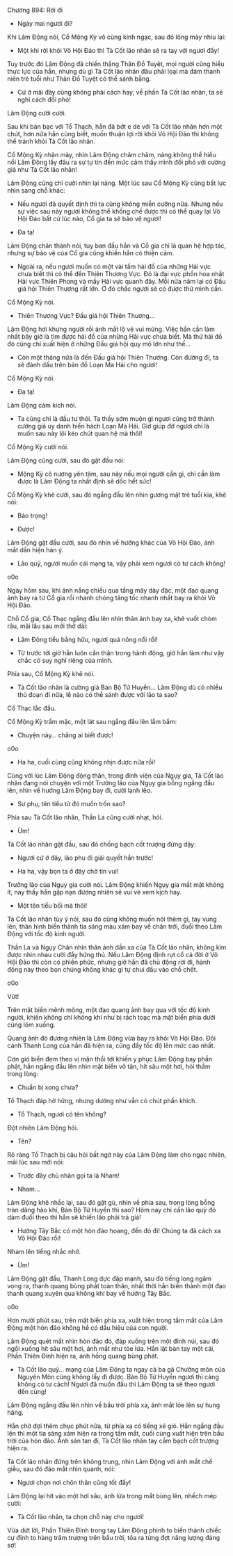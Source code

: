 




Chương 894: Rời đi


- Ngày mai ngươi đi?

Khi Lâm Động nói, Cổ Mộng Kỳ vô cùng kinh ngạc, sau đó lông mày nhíu lại:

- Một khi rời khỏi Võ Hội Đảo thì Tà Cốt lão nhân sẽ ra tay với ngươi đấy!

Tuy trước đó Lâm Động đã chiến thắng Thân Đồ Tuyệt, mọi người cũng hiểu thực lực của hắn, nhưng dù gì Tà Cốt lão nhân đâu phải loại mà đám thanh niên trẻ tuổi như Thân Đồ Tuyệt có thể sánh bằng.

- Cứ ở mãi đây cũng không phải cách hay, về phần Tà Cốt lão nhân, ta sẽ nghĩ cách đối phó!

Lâm Động cười cười.

Sau khi bàn bạc với Tổ Thạch, hắn đã bớt e dè với Tà Cốt lão nhân hơn một chút, hơn nữa hắn cũng biết, muốn thuận lợi rời khỏi Võ Hội Đảo thì không thể tránh khỏi Tà Cốt lão nhân.

Cổ Mộng Kỳ nhăn mày, nhìn Lâm Động chăm chăm, nàng không thể hiểu nổi Lâm Động lấy đâu ra sự tự tin đến mức cảm thấy mình đối phó với cường giả như Tà Cốt lão nhân!

Lâm Động cũng chỉ cười nhìn lại nàng. Một lúc sau Cổ Mộng Kỳ cũng bất lực nhìn sang chỗ khác:

- Nếu ngươi đã quyết định thì ta cũng không miễn cưỡng nữa. Nhưng nếu sự việc sau này ngươi không thể khống chế được thì có thể quay lại Võ Hội Đảo bất cứ lúc nào, Cổ gia ta sẽ bảo vệ ngươi!

- Đa tạ!

Lâm Động chân thành nói, tuy ban đầu hắn và Cổ gia chỉ là quan hệ hợp tác, nhưng sự bảo vệ của Cổ gia cũng khiến hắn có thiện cảm.

- Ngoài ra, nếu ngươi muốn có một vài tấm hải đồ của những Hải vực chưa biết thì có thể đến Thiên Thương Vực. Đó là đại vực phồn hoa nhất Hải vực Thiên Phong và mấy Hải vực quanh đây. Mỗi nửa năm lại có Đấu giá hội Thiên Thương rất lớn. Ở đó chắc ngươi sẽ có được thứ mình cần.

Cổ Mộng Kỳ nói.

- Thiên Thương Vực? Đấu giá hội Thiên Thương…

Lâm Động hơi khựng người rồi ánh mắt lộ vẻ vui mừng. Việc hắn cần làm nhất bây giờ là tìm được hải đồ của những Hải vực chưa biết. Mà thứ hải đồ đó cũng chỉ xuất hiện ở những Đấu giá hội quy mô lớn như thế…

- Còn một tháng nữa là đến Đấu giá hội Thiên Thương. Còn đường đi, ta sẽ đánh dấu trên bản đồ Loạn Ma Hải cho ngươi!

Cổ Mộng Kỳ nói.

- Đa tạ!

Lâm Động cảm kích nói.

- Ta cũng chỉ là đầu tư thôi. Ta thấy sớm muộn gì ngươi cũng trở thành cường giả uy danh hiển hách Loạn Ma Hải. Giờ giúp đỡ ngươi chỉ là muốn sau này lôi kéo chút quan hệ mà thôi!

Cổ Mộng Kỳ cười nói.

Lâm Động cũng cười, sau đó gật đầu nói:

- Mộng Kỳ cô nương yên tâm, sau này nếu mọi người cần gì, chỉ cần làm được là Lâm Động ta nhất định sẽ dốc hết sức!

Cổ Mộng Kỳ khẽ cười, sau đó ngẩng đầu lên nhìn gương mặt trẻ tuổi kia, khẽ nói:

- Bảo trọng!

- Được!

Lâm Động gật đầu cười, sau đó nhìn về hướng khác của Võ Hội Đảo, ánh mắt dần hiện hàn ý.

- Lão quỷ, ngươi muốn cái mạng ta, vậy phải xem ngươi có tư cách không!

o0o

Ngày hôm sau, khi ánh nắng chiếu qua tầng mây dày đặc, một đạo quang ảnh bay ra từ Cổ gia rồi nhanh chóng tăng tốc nhanh nhất bay ra khỏi Võ Hội Đảo.

Chỗ Cổ gia, Cổ Thạc ngẩng đầu lên nhìn thân ảnh bay xa, khẽ vuốt chòm râu, mãi lâu sau mới thở dài:

- Lâm Động tiểu bằng hữu, ngươi quá nông nổi rồi!

- Từ trước tới giờ hắn luôn cẩn thận trong hành động, giờ hắn làm như vậy chắc có suy nghĩ riêng của mình.

Phía sau, Cổ Mộng Kỳ khẽ nói.

- Tà Cốt lão nhân là cường giả Bán Bộ Tử Huyền… Lâm Động dù có nhiều thủ đoạn đi nữa, lẽ nào có thể sánh được với lão ta sao?

Cổ Thạc lắc đầu.

Cổ Mộng Kỳ trầm mặc, một lát sau ngẩng đầu lên lẩm bẩm:

- Chuyện này… chẳng ai biết được!

o0o

- Ha ha, cuối cùng cũng không nhịn được nữa rồi!

Cùng với lúc Lâm Động động thân, trong đình viện của Ngụy gia, Tà Cốt lão nhân đang nói chuyện với một Trưởng lão của Ngụy gia bỗng ngẩng đầu lên, nhìn về hướng Lâm Động bay đi, cười lạnh lẽo.

- Sư phụ, tên tiểu tử đó muốn trốn sao?

Phía sau Tà Cốt lão nhân, Thần La cũng cười nhạt, hỏi.

- Ừm!

Tà Cốt lão nhân gật đầu, sau đó chống bạch cốt trượng đứng dậy:

- Ngươi cứ ở đây, lão phu đi giải quyết hắn trước!

- Ha ha, vậy bọn ta ở đây chờ tin vui!

Trưởng lão của Ngụy gia cười nói. Lâm Động khiến Ngụy gia mất mặt không ít, nay thấy hắn gặp nạn đương nhiên sẽ vui vẻ xem kịch hay.

- Một tên tiểu bối mà thôi!

Tà Cốt lão nhân tùy ý nói, sau đó cũng không muốn nói thêm gì, tay vung lên, thân hình biến thành tia sáng màu xám bay về chân trời, đuổi theo Lâm Động với tốc độ kinh người.

Thần La và Ngụy Chân nhìn thân ảnh dần xa của Tà Cốt lão nhân, không kìm được nhìn nhau cười đầy hứng thú. Nếu Lâm Động định rụt cổ cả đời ở Võ Hội Đảo thì còn có phiền phức, nhưng giờ hắn đã chủ động rời đi, hành động này theo bọn chúng không khác gì tự chui đầu vào chỗ chết.

o0o

Vút!

Trên mặt biển mênh mông, một đạo quang ảnh bay qua với tốc độ kinh người, khiến không chỉ không khí như bị rách toạc mà mặt biển phía dưới cũng lõm xuống.

Quang ảnh đó đương nhiên là Lâm Động vừa bay ra khỏi Võ Hội Đảo. Đôi cánh Thanh Long của hắn đã hiện ra, cũng đẩy tốc độ lên mức cao nhất.

Cơn gió biển đem theo vị mặn thổi tới khiến y phục Lâm Động bay phần phật, hắn ngẩng đầu lên nhìn mặt biển vô tận, hít sâu một hơi, hỏi thầm trong lòng:

- Chuẩn bị xong chưa?

Tổ Thạch đáp hờ hững, nhưng dường như vẫn có chút phấn khích.

- Tổ Thạch, ngươi có tên không?

Đột nhiên Lâm Động hỏi.

- Tên?

Rõ ràng Tổ Thạch bị câu hỏi bất ngờ này của Lâm Động làm cho ngạc nhiên, mãi lúc sau mới nói:

- Trước đây chủ nhân gọi ta là Nham!

- Nham…

Lâm Động khẽ nhắc lại, sau đó gật gù, nhìn về phía sau, trong lòng bỗng tràn dâng hào khí, Bán Bộ Tử Huyền thì sao? Hôm nay chỉ cần lão quỷ đó dám đuổi theo thì hắn sẽ khiến lão phải trả giá!

- Hướng Tây Bắc có một hòn đảo hoang, đến đó đi! Chúng ta đã cách xa Võ Hội Đảo rồi!

Nham lên tiếng nhắc nhở.

- Ừm!

Lâm Động gật đầu, Thanh Long dực đập mạnh, sau đó tiếng long ngâm vọng ra, thanh quang bùng phát toàn thân, nhất thời hắn biến thành một đạo thanh quang xuyên qua không khí bay về hướng Tây Bắc.

o0o

Hơn mười phút sau, trên mặt biển phía xa, xuất hiện trong tầm mắt của Lâm Động một hòn đảo không hề có dấu hiệu của con người.

Lâm Động quét mắt nhìn hòn đảo đó, đáp xuống trên một đỉnh núi, sau đó ngồi xuống hít sâu một hơi, ánh mắt như tóe lửa. Hắn lật bàn tay một cái, Phần Thiên Đỉnh hiện ra, ánh hồng quang bùng phát.

- Tà Cốt lão quỷ… mạng của Lâm Động ta ngay cả ba gã Chưởng môn của Nguyên Môn cũng không lấy đi được. Bán Bộ Tử Huyền ngươi thì càng không có tư cách! Ngươi đã muốn đấu thì Lâm Động ta sẽ theo ngươi đến cùng!

Lâm Động ngẩng đầu lên nhìn về bầu trời phía xa, ánh mắt lóe lên sự hung hăng.

Hắn chờ đợi thêm chục phút nữa, từ phía xa có tiếng xé gió. Hắn ngẩng đầu lên thì một tia sáng xám hiện ra trong tầm mắt, cuối cùng xuất hiện trên bầu trời của hòn đảo. Ánh sán tan đi, Tà Cốt lão nhân tay cầm bạch cốt trượng hiện ra.

Tà Cốt lão nhân đứng trên không trung, nhìn Lâm Động với ánh mắt chế giễu, sau đó đảo mắt nhìn quanh, nói:

- Ngươi chọn nơi chôn thân cũng tốt đấy!

Lâm Động lại hít vào một hơi sâu, ánh lửa trong mắt bùng lên, nhếch mép cười:

- Tà Cốt lão nhân, ta chọn chỗ này cho ngươi!

Vừa dứt lời, Phần Thiên Đỉnh trong tay Lâm Động phình to biến thành chiếc cự đỉnh to hàng trăm trượng trên bầu trời, tỏa ra từng đợt năng lượng đáng sợ!




